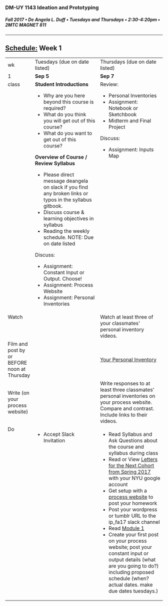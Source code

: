 ### DM-UY 1143 Ideation and Prototyping
##### Fall 2017 • De Angela L. Duff • Tuesdays and Thursdays • 2:30-4:20pm • 2MTC MAGNET 811

---
## [Schedule:](schedule.md) Week 1


<table>
<tr>
<td>wk</td>
<td>Tuesdays (due on date listed)</td>
<td>Thursdays (due on date listed)</td>
</tr>
<tr>
  <td valign="top">1</td>
  <td valign="top" width="48%"><strong>Sep 5</strong></td>
  <td valign="top" width="48%"><strong>Sep 7</strong></td>
</tr>
<tr>
<td valign="top">class</td>
<td valign="top">
<strong>Student Introductions</strong><br>
<ul>
<li>Why are you here beyond this course is required?</li>
<li>What do you think you will get out of this course?</li>
<li>What do you want to get out of this course?</li>
</ul>
<strong>Overview of Course / Review Syllabus</strong>
<ul>
 <li>Please direct message deangela on slack if you find any broken links or typos in the syllabus gitbook.</li>
 <li>Discuss course &amp; learning objectives in syllabus</li>
 <li>Reading the weekly schedule. NOTE: Due on date listed</li>
</ul>
Discuss:
<ul>
<li>Assignment: Constant Input or Output. Choose!</li>
<li>Assignment: Process Website</li>
<li>Assignment: Personal Inventories</li>

</ul>
</td>

<!-- 2nd column class -->
<td valign="top" width="48%">
Review:
<ul>
<li>Personal Inventories</li>
<li>Assignment: Notebook or Sketchbook</li>
<li>Midterm and Final Project</li>
</ul>
Discuss:
  <ul>
  <li>Assignment: Inputs Map</li>
  </ul>
</td>
 
</tr>

<!-- watch -->
<tr>
  <td valign="top">Watch</td>
  <td></td>
  <td>Watch at least three of your classmates' personal inventory videos.</td> 
</tr>


<!-- film -->
<tr>
<td>Film and post by or BEFORE noon at Thursday</td>
<td></td>
<td><a href="personal_inventory.md">Your Personal Inventory</a></td>
</tr>

<!-- write -->
<tr>
<td>Write (on your process website)</td>
<td></td>
<td>Write responses to at least three classmates’ personal inventories on your process website. Compare and contrast. Include links to their videos.</td>
</tr>

<!-- do -->
<tr>
  <td valign="top">Do</td>
  <td valign="top"><ul>
  <li>Accept Slack Invitation</li>
  </ul></td>
  <td valign="top">
  <ul>
  <li>Read Syllabus and Ask Questions about the course and syllabus during class</li>
  <li>Read or View <a href="https://drive.google.com/open?id=0B3GbS-Wqk2AHODlPWXVQWkFBNGM">Letters for the Next Cohort from Spring 2017</a> with your NYU google account</li>
  <li>Get setup with a <a href="process_website.md" target="_blank">process website</a> to post your homework</li>
  <li>Post your wordpress or tumblr URL to the ip_fa17 slack channel</li>
  <li>Read <a href="http://teaching.polishedsolid.com/ip/mod1/content/index.html" target="_blank">Module 1</a></li>
  <li>Create your first post on your process website; post your constant input or output details (what are you going to do?) including proposed schedule (when? actual dates. make due dates tuesdays.)</li>
  </td>
</table>

